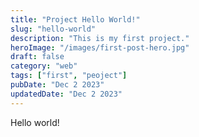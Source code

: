 ```yaml
---
title: "Project Hello World!"
slug: "hello-world"
description: "This is my first project."
heroImage: "/images/first-post-hero.jpg"
draft: false
category: "web"
tags: ["first", "peoject"]
pubDate: "Dec 2 2023"
updatedDate: "Dec 2 2023"
---
```


<!-- body -->
Hello world!
